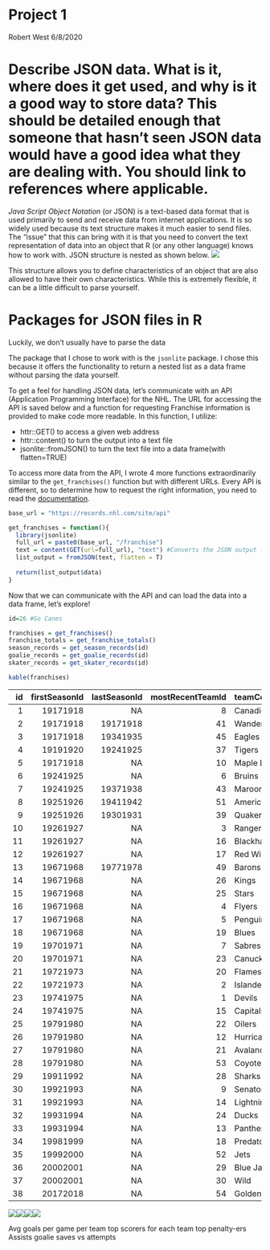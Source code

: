 Project 1
================
Robert West
6/8/2020

# Describe JSON data. What is it, where does it get used, and why is it a good way to store data? This should be detailed enough that someone that hasn’t seen JSON data would have a good idea what they are dealing with. You should link to references where applicable.

*Java Script Object Notation* (or JSON) is a text-based data format that
is used primarily to send and receive data from internet applications.
It is so widely used because its text structure makes it much easier to
send files. The “issue” that this can bring with it is that you need to
convert the text representation of data into an object that R (or any
other language) knows how to work with. JSON structure is nested as
shown below. ![](json-example.jpg)<!-- -->

This structure allows you to define characteristics of an object that
are also allowed to have their own characteristics. While this is
extremely flexible, it can be a little difficult to parse yourself.

# Packages for JSON files in R

Luckily, we don’t usually have to parse the data

The package that I chose to work with is the `jsonlite` package. I chose
this because it offers the functionality to return a nested list as a
data frame without parsing the data yourself.

To get a feel for handling JSON data, let’s communicate with an API
(Application Programming Interface) for the NHL. The URL for accessing
the API is saved below and a function for requesting Franchise
information is provided to make code more readable. In this function, I
utilize:

  - httr::GET() to access a given web address
  - httr::content() to turn the output into a text file
  - jsonlite::fromJSON() to turn the text file into a data frame(with
    flatten=TRUE)

To access more data from the API, I wrote 4 more functions
extraordinarily similar to the `get_franchises()` function but with
different URLs. Every API is different, so to determine how to request
the right information, you need to read the
[documentation](https://gitlab.com/dword4/nhlapi/-/blob/master/records-api.md).

``` r
base_url = "https://records.nhl.com/site/api"
```

``` r
get_franchises = function(){
  library(jsonlite)
  full_url = paste0(base_url, "/franchise")
  text = content(GET(url=full_url), "text") #Converts the JSON output from the API to a text file
  list_output = fromJSON(text, flatten = T)
  
  return(list_output$data)
}
```

Now that we can communicate with the API and can load the data into a
data frame, let’s explore\!

``` r
id=26 #Go Canes

franchises = get_franchises()
franchise_totals = get_franchise_totals()
season_records = get_season_records(id)
goalie_records = get_goalie_records(id)
skater_records = get_skater_records(id)

kable(franchises)
```

| id | firstSeasonId | lastSeasonId | mostRecentTeamId | teamCommonName | teamPlaceName |
| -: | ------------: | -----------: | ---------------: | :------------- | :------------ |
|  1 |      19171918 |           NA |                8 | Canadiens      | Montréal      |
|  2 |      19171918 |     19171918 |               41 | Wanderers      | Montreal      |
|  3 |      19171918 |     19341935 |               45 | Eagles         | St. Louis     |
|  4 |      19191920 |     19241925 |               37 | Tigers         | Hamilton      |
|  5 |      19171918 |           NA |               10 | Maple Leafs    | Toronto       |
|  6 |      19241925 |           NA |                6 | Bruins         | Boston        |
|  7 |      19241925 |     19371938 |               43 | Maroons        | Montreal      |
|  8 |      19251926 |     19411942 |               51 | Americans      | Brooklyn      |
|  9 |      19251926 |     19301931 |               39 | Quakers        | Philadelphia  |
| 10 |      19261927 |           NA |                3 | Rangers        | New York      |
| 11 |      19261927 |           NA |               16 | Blackhawks     | Chicago       |
| 12 |      19261927 |           NA |               17 | Red Wings      | Detroit       |
| 13 |      19671968 |     19771978 |               49 | Barons         | Cleveland     |
| 14 |      19671968 |           NA |               26 | Kings          | Los Angeles   |
| 15 |      19671968 |           NA |               25 | Stars          | Dallas        |
| 16 |      19671968 |           NA |                4 | Flyers         | Philadelphia  |
| 17 |      19671968 |           NA |                5 | Penguins       | Pittsburgh    |
| 18 |      19671968 |           NA |               19 | Blues          | St. Louis     |
| 19 |      19701971 |           NA |                7 | Sabres         | Buffalo       |
| 20 |      19701971 |           NA |               23 | Canucks        | Vancouver     |
| 21 |      19721973 |           NA |               20 | Flames         | Calgary       |
| 22 |      19721973 |           NA |                2 | Islanders      | New York      |
| 23 |      19741975 |           NA |                1 | Devils         | New Jersey    |
| 24 |      19741975 |           NA |               15 | Capitals       | Washington    |
| 25 |      19791980 |           NA |               22 | Oilers         | Edmonton      |
| 26 |      19791980 |           NA |               12 | Hurricanes     | Carolina      |
| 27 |      19791980 |           NA |               21 | Avalanche      | Colorado      |
| 28 |      19791980 |           NA |               53 | Coyotes        | Arizona       |
| 29 |      19911992 |           NA |               28 | Sharks         | San Jose      |
| 30 |      19921993 |           NA |                9 | Senators       | Ottawa        |
| 31 |      19921993 |           NA |               14 | Lightning      | Tampa Bay     |
| 32 |      19931994 |           NA |               24 | Ducks          | Anaheim       |
| 33 |      19931994 |           NA |               13 | Panthers       | Florida       |
| 34 |      19981999 |           NA |               18 | Predators      | Nashville     |
| 35 |      19992000 |           NA |               52 | Jets           | Winnipeg      |
| 36 |      20002001 |           NA |               29 | Blue Jackets   | Columbus      |
| 37 |      20002001 |           NA |               30 | Wild           | Minnesota     |
| 38 |      20172018 |           NA |               54 | Golden Knights | Vegas         |

![](README_files/figure-gfm/unnamed-chunk-9-1.png)<!-- -->![](README_files/figure-gfm/unnamed-chunk-9-2.png)<!-- -->![](README_files/figure-gfm/unnamed-chunk-9-3.png)<!-- -->![](README_files/figure-gfm/unnamed-chunk-9-4.png)<!-- -->

Avg goals per game per team top scorers for each team top penalty-ers
Assists goalie saves vs attempts
